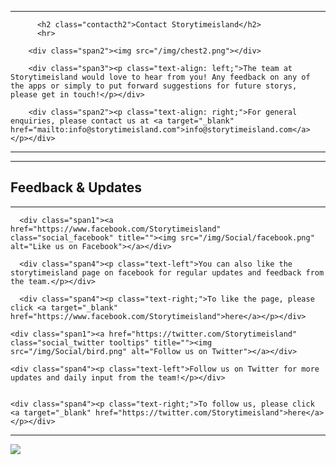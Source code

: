 <!-- Contact Page -->
<!--Container for Contact Storytimeisland--> 
                  
<div class="span5">
 <hr>

          <h2 class="contacth2">Contact Storytimeisland</h2>
          <hr>

  <div class="row">

        <div class="span2"><img src="/img/chest2.png"></div>

        <div class="span3"><p class="text-align: left;">The team at Storytimeisland would love to hear from you! Any feedback on any of the apps or simply to put forward suggestions for future storys, please get in touch!</p></div>

        <div class="span2"><p class="text-align: right;">For general enquiries, please contact us at <a target="_blank" href="mailto:info@storytimeisland.com">info@storytimeisland.com</a></p></div>
          
  </div>
                           
 <hr>       
</div>

<!--End of Container-->

<!--Container for Feedback & Updates -->
 <!--Nested Columns for Facebook Icon & text-->

<div class="span5">

  <hr>
  <h2 class="contacth2">Feedback & Updates</h2>
  <hr>

  <div class="row">

      <div class="span1"><a href="https://www.facebook.com/Storytimeisland" class="social_facebook" title=""><img src="/img/Social/facebook.png" alt="Like us on Facebook"></a></div>

      <div class="span4"><p class="text-left">You can also like the storytimeisland page on facebook for regular updates and feedback from the team.</p></div>

      <div class="span4"><p class="text-right;">To like the page, please click <a target="_blank" href="https://www.facebook.com/Storytimeisland">here</a></p></div>        
          
  </div>
<!--End of Facebook container-->

<!--Nested Columns for Twitter Icon & text-->     

  <div class="row">

    <div class="span1"><a href="https://twitter.com/Storytimeisland" class="social_twitter tooltips" title=""><img src="/img/Social/bird.png" alt="Follow us on Twitter"></a></div>

    <div class="span4"><p class="text-left">Follow us on Twitter for more updates and daily input from the team!</p></div>

          
    <div class="span4"><p class="text-right;">To follow us, please click <a target="_blank" href="https://twitter.com/Storytimeisland">here</a></p></div>
          

  </div>
          
 <!--End of Twitter container-->         
          


 <hr>       
</div>

<!--End of Feedback & Update container-->


<!-- Landscape image above footer-->
<img src="/img/contact/village.png">
 
<!--End of Contact Page-->

